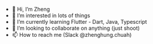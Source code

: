 - 👋 Hi, I’m Zheng
- 👀 I’m interested in lots of things
- 🌱 I’m currently learning Flutter - Dart, Java, Typescript
- 💞️ I’m looking to collaborate on anything (just shoot)
- 📫 How to reach me (Slack @zhenghung.chuah)

<!---
zhenghungchuah-tw/zhenghungchuah-tw is a ✨ special ✨ repository because its `README.md` (this file) appears on your GitHub profile.
You can click the Preview link to take a look at your changes.
--->

